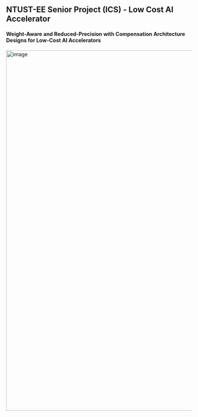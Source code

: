## NTUST-EE Senior Project (ICS) - Low Cost AI Accelerator    
#### Weight-Aware and Reduced-Precision with Compensation Architecture Designs for Low-Cost AI Accelerators     
<img width="1717" height="976" alt="image" src="https://github.com/user-attachments/assets/e2d6428c-75c3-401e-90ba-4ac483f9cb0b" />
